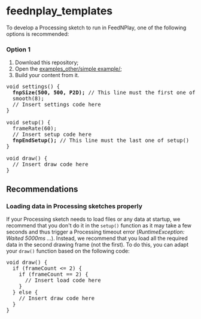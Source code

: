 # feednplay_templates

To develop a Processing sketch to run in FeedNPlay, one of the following options is recommended:

### Option 1

1. Download this repository;
2. Open the [examples_other/simple example/](/examples_other/basic_sketch);
3. Build your content from it.

<pre>
void settings() {
  <b>fnpSize(500, 500, P2D);</b> // This line must the first one of settings()
  smooth(8);
  // Insert settings code here
}

void setup() {
  frameRate(60);
  // Insert setup code here
  <b>fnpEndSetup();</b> // This line must the last one of setup()
}

void draw() {
  // Insert draw code here
}
</pre>

## Recommendations

### Loading data in Processing sketches properly

If your Processing sketch needs to load files or any data at startup, we recommend that you don't do it in the `setup()` function as it may take a few seconds and thus trigger a Processing timeout error (_RuntimeException: Waited 5000ms …_). Instead, we recommend that you load all the required data in the second drawing frame (not the first). To do this, you can adapt your `draw()` function based on the following code:

<pre>
void draw() {
  if (frameCount <= 2) {
    if (frameCount == 2) {
      // Insert load code here
    }
  } else {
    // Insert draw code here
  }
}
</pre>
